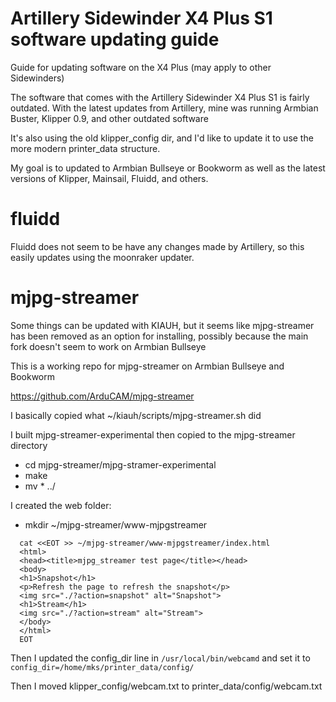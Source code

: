 # Artillery Sidewinder X4 Plus S1 software updating guide
Guide for updating software on the X4 Plus (may apply to other Sidewinders)

The software that comes with the Artillery Sidewinder X4 Plus S1 is fairly outdated. With the latest updates from Artillery, mine was running Armbian Buster, Klipper 0.9, and other outdated software

It's also using the old klipper_config dir, and I'd like to update it to use the more modern printer_data structure.

My goal is to updated to Armbian Bullseye or Bookworm as well as the latest versions of Klipper, Mainsail, Fluidd, and others.

# fluidd

Fluidd does not seem to be have any changes made by Artillery, so this easily updates using the moonraker updater.

# mjpg-streamer

Some things can be updated with KIAUH, but it seems like mjpg-streamer has been removed as an option for installing, possibly because the main fork doesn't seem to work on Armbian Bullseye

This is a working repo for mjpg-streamer on Armbian Bullseye and Bookworm

https://github.com/ArduCAM/mjpg-streamer

I basically copied what ~/kiauh/scripts/mjpg-streamer.sh did

I built mjpg-streamer-experimental then copied to the mjpg-streamer directory

* cd mjpg-streamer/mjpg-stramer-experimental
* make
* mv * ../

I created the web folder:

* mkdir ~/mjpg-streamer/www-mjpgstreamer

```
  cat <<EOT >> ~/mjpg-streamer/www-mjpgstreamer/index.html
  <html>
  <head><title>mjpg_streamer test page</title></head>
  <body>
  <h1>Snapshot</h1>
  <p>Refresh the page to refresh the snapshot</p> 
  <img src="./?action=snapshot" alt="Snapshot">
  <h1>Stream</h1>
  <img src="./?action=stream" alt="Stream">
  </body>
  </html>
  EOT
```

Then I updated the config_dir line in `/usr/local/bin/webcamd` and set it to `config_dir=/home/mks/printer_data/config/`

Then I moved klipper_config/webcam.txt to printer_data/config/webcam.txt
